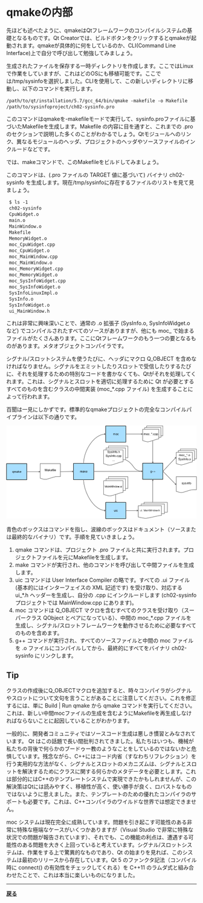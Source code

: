 # qmakeの内部

先ほども述べたように、qmakeはQtフレームワークのコンパイルシステムの基礎となるものです。Qt Creatorでは、ビルドボタンをクリックするとqmakeが起動されます。qmakeが具体的に何をしているのか、CLI(Command Line Interface)上で自分で呼び出して勉強してみましょう。

生成されたファイルを保存する一時ディレクトリを作成します。ここではLinuxで作業をしていますが、これはどのOSにも移植可能です。ここでは/tmp/sysinfoを選択しました。CLIを使用して、この新しいディレクトリに移動し、以下のコマンドを実行します。

```shell
/path/to/qt/installation/5.7/gcc_64/bin/qmake -makefile -o Makefile /path/to/sysinfoproject/ch02-sysinfo.pro
```

このコマンドはqmakeを-makefileモードで実行して、sysinfo.proファイルに基づいたMakefileを生成します。Makefile の内容に目を通すと、これまでの .pro のセクションで説明した多くのことがわかるでしょう。Qtモジュールへのリンク、異なるモジュールのヘッダ、プロジェクトのヘッダやソースファイルのインクルードなどです。

では、makeコマンドで、このMakefileをビルドしてみましょう。

このコマンドは、(.pro ファイルの TARGET 値に基づいて) バイナリ ch02-sysinfo を生成します。現在/tmp/sysinfoに存在するファイルのリストを見て見ましょう。

```shell
 $ ls -1
 ch02-sysinfo
 CpuWidget.o
 main.o
 MainWindow.o
 Makefile
 MemoryWidget.o
 moc_CpuWidget.cpp
 moc_CpuWidget.o
 moc_MainWindow.cpp
 moc_MainWindow.o
 moc_MemoryWidget.cpp
 moc_MemoryWidget.o
 moc_SysInfoWidget.cpp
 moc_SysInfoWidget.o
 SysInfoLinuxImpl.o
 SysInfo.o
 SysInfoWidget.o
 ui_MainWindow.h
```

これは非常に興味深いことで、通常の .o 拡張子 (SysInfo.o, SysInfoWidget.o など) でコンパイルされたすべてのソースがありますが、他にも moc_ で始まるファイルがたくさんあります。ここにQtフレームワークのもう一つの要となるものがあります。メタオブジェクトコンパイラです。

シグナル/スロットシステムを使うたびに、ヘッダにマクロ Q_OBJECT を含めなければなりません。シグナルをエミットしたりスロットで受信したりするたびに、それを処理するための特別なコードを書かなくても、Qtがそれを処理してくれます。これは、シグナルとスロットを適切に処理するために Qt が必要とするすべてのものを含むクラスの中間実装 (moc_*.cpp ファイル) を生成することによって行われます。

百聞は一見にしかずです。標準的なqmakeプロジェクトの完全なコンパイルパイプラインは以下の通りです。

![パイプライン](img/6.png)

青色のボックスはコマンドを指し、波線のボックスはドキュメント（ソースまたは最終的なバイナリ）です。手順を見ていきましょう。

1. qmake コマンドは、プロジェクト .pro ファイルと共に実行されます。プロジェクトファイルを元にMakefileを生成します。
2. make コマンドが実行され、他のコマンドを呼び出して中間ファイルを生成します。
3. uic コマンドは User Interface Compiler の略です。すべての .ui ファイル (基本的にはインターフェイスの XML 記述です) を受け取り、対応する ui_*.h ヘッダーを生成し、自分の .cpp にインクルードします (ch02-sysinfo プロジェクトでは MainWindow.cpp にあります)。
4. moc コマンドは Q_OBJECT マクロを含むすべてのクラスを受け取り（スーパークラス QObject とペアになっている）、中間の moc_*.cpp ファイルを生成し、シグナル/スロットフレームワークを動作させるために必要なすべてのものを含めます。
5. g++ コマンドが実行され、すべてのソースファイルと中間の moc ファイルを .o ファイルにコンパイルしてから、最終的にすべてをバイナリ ch02-sysinfo にリンクします。

## Tip

クラスの作成後にQ_OBJECTマクロを追加すると、時々コンパイラがシグナルやスロットについて文句を言うことがあることに注意してください。これを修正するには、単に Build | Run qmake から qmake コマンドを実行してください。
これは、新しい中間mocファイルの生成を含むようにMakefileを再生成しなければならないことに起因していることがわかります。

一般的に、開発者コミュニティではソースコード生成は悪しき慣習とみなされています。
Qt はこの話題で長い間批判されてきました。私たちはいつも、機械が私たちの背後で何らかのブードゥー教のようなことをしているのではないかと危惧しています。残念ながら、C++にはコード内省（すなわちリフレクション）を行う実用的な方法がなく、シグナルとスロットのメカニズムは、シグナルとスロットを解決するためにクラスに関する何らかのメタデータを必要とします。これは部分的にはC++のテンプレートシステムで実現できたかもしれませんが、この解決策はQtには読みやすく、移植性が高く、使い勝手が良く、ロバストなものではないように思えました。また、テンプレートのための優れたコンパイラのサポートも必要です。これは、C++コンパイラのワイルドな世界では想定できません。

moc システムは現在完全に成熟しています。問題を引き起こす可能性のある非常に特殊な極端なケースがいくつかありますが（Visual Studio で非常に特殊な状況での問題が報告されています）、それでも、この機能の利点は、遭遇する可能性のある問題を大きく上回っていると考えています。シグナル/スロットシステムは、作業をする上で驚異的なものであり、Qt の始まりを見れば、このシステムは最初のリリースから存在しています。Qt 5 のファンクタ記法（コンパイル時に connect() の有効性をチェックしてくれる）を C++11 のラムダ式と組み合わせたことで、これは本当に楽しいものになりました。

***
**[戻る](../index.html)**
